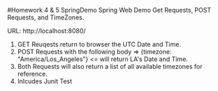 #Homework 4 & 5 SpringDemo
Spring Web Demo Get Requests, POST Requests, and TimeZones.

URL: http://localhost:8080/

1. GET Reuqests return to browser the UTC Date and Time.
2. POST Requests with the following body =>  {timezone: "America/Los_Angeles"} <= will return LA's Date and Time.
3. Both Requests will also return a list of all available timezones for reference.
4. Inlcudes Junit Test
